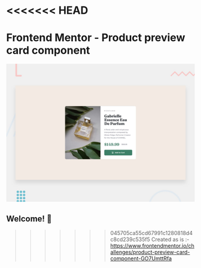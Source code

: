 <<<<<<< HEAD
=======
# Frontend Mentor - Product preview card component

![Design preview for the Product preview card component coding challenge](./design/desktop-preview.jpg)

## Welcome! 👋

>>>>>>> 045705ca55cd67991c1280818d4c8cd239c535f5
Created as is :- https://www.frontendmentor.io/challenges/product-preview-card-component-GO7UmttRfa
